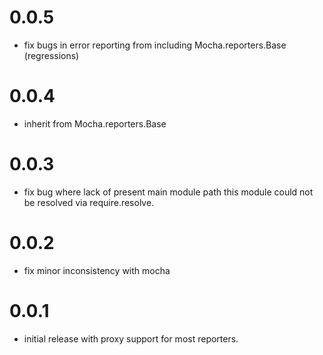 # 0.0.5
  - fix bugs in error reporting from including Mocha.reporters.Base (regressions)

# 0.0.4
  - inherit from Mocha.reporters.Base

# 0.0.3
  - fix bug where lack of present main module path this module could not
    be resolved via require.resolve.

# 0.0.2
  - fix minor inconsistency with mocha

# 0.0.1
  - initial release with proxy support for most reporters.
